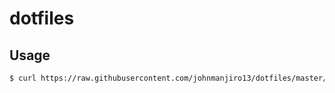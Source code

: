 ﻿# dotfiles

## Usage
```bash
$ curl https://raw.githubusercontent.com/johnmanjiro13/dotfiles/master/etc/setup.sh | bash
```
